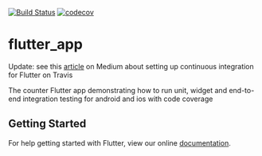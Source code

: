 [![Build Status](https://travis-ci.com/mmcc007/flutter_app.svg?branch=master)](https://travis-ci.com/mmcc007/flutter_app)
[![codecov](https://codecov.io/gh/mmcc007/flutter_app/branch/master/graph/badge.svg)](https://codecov.io/gh/mmcc007/flutter_app)


# flutter_app

Update: see this [article](https://medium.com/@nocnoc/flutter-unit-widget-and-integration-testing-with-ios-and-android-emulators-on-travis-ci-df17ed7c3be) on Medium about setting up continuous integration for Flutter on Travis

The counter Flutter app demonstrating how to run unit, widget and end-to-end integration testing 
for android and ios with code coverage

## Getting Started

For help getting started with Flutter, view our online
[documentation](https://flutter.io/).
